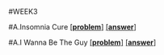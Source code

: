 #WEEK3

#A.Insomnia Cure
[[**problem**]](http://codeforces.com/contest/148/problem/A) [[**answer**]](http://codeforces.com/contest/148/submission/43018784)


#A.I Wanna Be The Guy
[[**problem**]](http://codeforces.com/contest/469/problem/A) [[**answer**]](http://codeforces.com/contest/469/submission/43018126)


